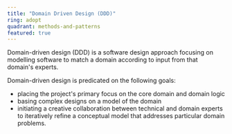 ```yaml
---
title: "Domain Driven Design (DDD)"
ring: adopt
quadrant: methods-and-patterns
featured: true
---
```


Domain-driven design (DDD) is a software design approach focusing on modelling software to match a
domain according to input from that domain's experts.

Domain-driven design is predicated on the following goals:

- placing the project's primary focus on the core domain and domain logic
- basing complex designs on a model of the domain
- initiating a creative collaboration between technical and domain experts to iteratively refine a
conceptual model that addresses particular domain problems.

